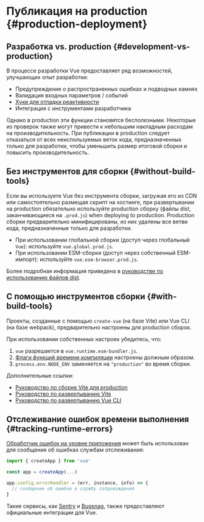 # Публикация на production {#production-deployment}

## Разработка vs. production {#development-vs-production}

В процессе разработки Vue предоставляет ряд возможностей, улучшающих опыт разработки:

- Предупреждение о распространенных ошибках и подводных камнях
- Валидация входных параметров / событий
- [Хуки для отладки реактивности](/guide/extras/reactivity-in-depth.html#reactivity-debugging)
- Интеграция с инструментами разработчика

Однако в production эти функции становятся бесполезными. Некоторые из проверок также могут привести к небольшим накладным расходам на производительность. При публикации в production следует отказаться от всех неиспользуемых веток кода, предназначенных только для разработки, чтобы уменьшить размер итоговой сборки и повысить производительность.

## Без инструментов для сборки {#without-build-tools}

Если вы используете Vue без инструмента сборки, загружая его из CDN или самостоятельно размещая скрипт на хостинге, при развертывании на production обязательно используйте production сборку (файлы dist, заканчивающиеся на `.prod.js`) when deploying to production. Production сборки предварительно минифицированы, из них удалены все ветви кода, предназначенные только для разработки.

- При использовании глобальной сборки (доступ через глобальный `Vue`): используйте `vue.global.prod.js`.
- При использовании ESM-сборки (доступ через собственный ESM-импорт): используйте `vue.esm-browser.prod.js`.

Более подробная информация приведена в [руководстве по использованию файлов dist](https://github.com/vuejs/core/tree/main/packages/vue#which-dist-file-to-use).

## С помощью инструментов сборки {#with-build-tools}

Проекты, созданные с помощью `create-vue` (на базе Vite) или Vue CLI (на базе webpack), предварительно настроены для production сборок.

При использовании собственных настроек убедитесь, что:

1. `vue` разрешается в `vue.runtime.esm-bundler.js`.
2. [Флаги функций времени компиляции](https://github.com/vuejs/core/tree/main/packages/vue#bundler-build-feature-flags) настроены должным образом.
3. <code>process.env<wbr>.NODE_ENV</code> заменяется на  `"production"` во время сборки.

Дополнительные ссылки:

- [Руководство по сборке Vite для production](https://vitejs.dev/guide/build.html)
- [Руководство по развертыванию Vite](https://vitejs.dev/guide/static-deploy.html)
- [Руководство по развертыванию Vue CLI](https://cli.vuejs.org/guide/deployment.html)

## Отслеживание ошибок времени выполнения {#tracking-runtime-errors}

[Обработчик ошибок на уровне приложения](/api/application.html#app-config-errorhandler) может быть использован для сообщения об ошибках службам отслеживания:

```js
import { createApp } from 'vue'

const app = createApp(...)

app.config.errorHandler = (err, instance, info) => {
  // сообщение об ошибке в службу сопровождения
}
```

Такие сервисы, как [Sentry](https://docs.sentry.io/platforms/javascript/guides/vue/) и [Bugsnag](https://docs.bugsnag.com/platforms/javascript/vue/), также предоставляют официальные интеграции для Vue.
